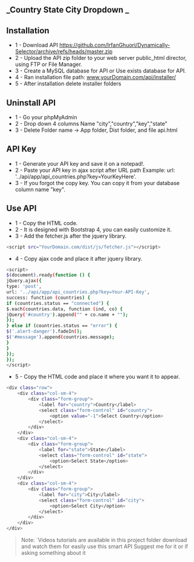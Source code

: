 
## _Country State City Dropdown _

## Installation
- 1 - Download API https://github.com/IrfanGhuori/Dynamically-Selector/archive/refs/heads/master.zip
- 2 - Upload the API zip folder to your web server public_html director, using FTP or File Manager.
- 3 - Create a MySQL database for API or Use exists database for API.
- 4 - Ran installation file path: www.yourDomain.com/api/installer/
- 5 - After installation delete installer folders

## Uninstall API
- 1 - Go your phpMyAdmin
- 2 - Drop down 4 columns Name "city","country","key","state"
- 3 - Delete Folder name -> App folder, Dist folder, and file api.html

## API Key
- 1 - Generate your API key and save it on a notepad!.
- 2 - Paste your API key in ajax script after URL path
      Example: url: '../api/app/api_countries.php?key=YourKeyHere'.
- 3 - If you forgot the copy key. You can copy it from your database column name "key".


## Use API
- 1 - Copy the HTML code.
- 2 - It is designed with Bootstrap 4, you can easily customize it.
- 3 - Add the fetcher.js after the jquery library.


```sh
<script src="YourDomain.com/dist/js/fetcher.js"></script>
```
- 4 - Copy ajax code and place it after jquery library.

```sh
<script>
$(document).ready(function () {
jQuery.ajax({
type: 'post',
url: '../api/app/api_countries.php?key=Your-API-Key',
success: function (countries) {
if (countries.status == "connected") {
$.each(countries.data, function (ind, co) {
jQuery('#country').append("" + co.name + "");
});
} else if (countries.status == "error") {
$('.alert-danger').fadeIn();
$('#message').append(countries.message);
}
}
});
});
</script>
```
- 5 - Copy the HTML code and place it where you want it to appear.

```sh
<div class="row">
	<div class="col-sm-4">
		<div class="form-group">
			<label for="country">Country</label>
			<select class="form-control" id="country">
				<option value="-1">Select Country</option>
			</select>
		</div>
	</div>
	<div class="col-sm-4">
		<div class="form-group">
			<label for="state">State</label>
			<select class="form-control" id="state">
				<option>Select State</option>
			</select>
		</div>
	</div>
	<div class="col-sm-4">
		<div class="form-group">
			<label for="city">City</label>
			<select class="form-control" id="city">
				<option>Select City</option>
			</select>
		</div>
	</div>
</div>
```

> Note: `Videos tutorials are available in this project folder download and watch them for easily use this smart API
> Suggest me for it or if asking something about it 


[//]: # (These are reference links used in the body of this note and get stripped out when the markdown processor does its job. There is no need to format nicely because it shouldn't be seen. Thanks SO - http://stackoverflow.com/questions/4823468/store-comments-in-markdown-syntax)

   [dill]: <https://github.com/joemccann/dillinger>
   [git-repo-url]: <https://github.com/joemccann/dillinger.git>
   [john gruber]: <http://daringfireball.net>
   [df1]: <http://daringfireball.net/projects/markdown/>
   [markdown-it]: <https://github.com/markdown-it/markdown-it>
   [Ace Editor]: <http://ace.ajax.org>
   [node.js]: <http://nodejs.org>
   [Twitter Bootstrap]: <http://twitter.github.com/bootstrap/>
   [jQuery]: <http://jquery.com>
   [@tjholowaychuk]: <http://twitter.com/tjholowaychuk>
   [express]: <http://expressjs.com>
   [AngularJS]: <http://angularjs.org>
   [Gulp]: <http://gulpjs.com>

   [PlDb]: <https://github.com/joemccann/dillinger/tree/master/plugins/dropbox/README.md>
   [PlGh]: <https://github.com/joemccann/dillinger/tree/master/plugins/github/README.md>
   [PlGd]: <https://github.com/joemccann/dillinger/tree/master/plugins/googledrive/README.md>
   [PlOd]: <https://github.com/joemccann/dillinger/tree/master/plugins/onedrive/README.md>
   [PlMe]: <https://github.com/joemccann/dillinger/tree/master/plugins/medium/README.md>
   [PlGa]: <https://github.com/RahulHP/dillinger/blob/master/plugins/googleanalytics/README.md>
